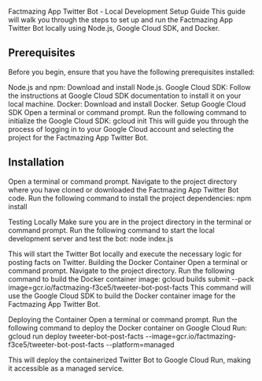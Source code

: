 Factmazing App Twitter Bot - Local Development Setup Guide
This guide will walk you through the steps to set up and run the Factmazing App Twitter Bot locally using Node.js, Google Cloud SDK, and Docker.

## Prerequisites
Before you begin, ensure that you have the following prerequisites installed:

Node.js and npm: Download and install Node.js.
Google Cloud SDK: Follow the instructions at Google Cloud SDK documentation to install it on your local machine.
Docker: Download and install Docker.
Setup Google Cloud SDK
Open a terminal or command prompt.
Run the following command to initialize the Google Cloud SDK:
gcloud init
This will guide you through the process of logging in to your Google Cloud account and selecting the project for the Factmazing App Twitter Bot.


## Installation
Open a terminal or command prompt.
Navigate to the project directory where you have cloned or downloaded the Factmazing App Twitter Bot code.
Run the following command to install the project dependencies:
npm install

Testing Locally
Make sure you are in the project directory in the terminal or command prompt.
Run the following command to start the local development server and test the bot:
node index.js

This will start the Twitter Bot locally and execute the necessary logic for posting facts on Twitter.
Building the Docker Container
Open a terminal or command prompt.
Navigate to the project directory.
Run the following command to build the Docker container image:
gcloud builds submit --pack image=gcr.io/factmazing-f3ce5/tweeter-bot-post-facts
This command will use the Google Cloud SDK to build the Docker container image for the Factmazing App Twitter Bot.


Deploying the Container
Open a terminal or command prompt.
Run the following command to deploy the Docker container on Google Cloud Run:
gcloud run deploy tweeter-bot-post-facts --image=gcr.io/factmazing-f3ce5/tweeter-bot-post-facts --platform=managed

This will deploy the containerized Twitter Bot to Google Cloud Run, making it accessible as a managed service.
